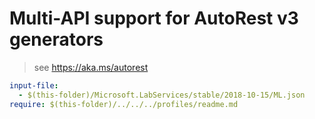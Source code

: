# Multi-API support for AutoRest v3 generators

> see https://aka.ms/autorest

``` yaml $(enable-multi-api)
input-file:
  - $(this-folder)/Microsoft.LabServices/stable/2018-10-15/ML.json
require: $(this-folder)/../../../profiles/readme.md
```
